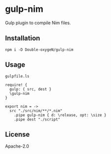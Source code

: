 # gulp-nim

Gulp plugin to compile Nim files.

## Installation

    npm i -D Double-oxygeN/gulp-nim

## Usage

`gulpfile.ls`

```ls
require! {
  gulp: { src, dest }
  \gulp-nim
}

export nim = ->
  src "./src/nim/**/*.nim"
    .pipe gulp-nim { d: \release, opt: \size }
    .pipe dest "./script"
```

## License

Apache-2.0

